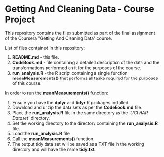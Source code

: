 # Getting And Cleaning Data - Course Project

This repository contains the files submitted as part of the final assignment of the Coursera "Getting And Cleaning Data" course.

List of files contained in this repository:

1. **README.md** - this file.
2. **CodeBook.md** - file containing a detailed description of the data and the transformations performed on it for the purposes of the course.
3. **run_analysis.R** - the R script containing a single function **meanMeasurements()** that performs all tasks required for the purposes of this course.

In order to run the **meanMeasurements()** function:

1. Ensure you have the **dplyr** and **tidyr** R packages installed.
2. Download and unzip the data sets as per the **CodeBook.md** file.
3. Place the **run_analysis.R** file in the same directory as the *'UCI HAR Dataset'* directory.
4. Set the working directory to the directory containing the **run_analysis.R** file.
5. Load the **run_analysis.R** file.
6. Call the **meanMeasurements()** function.
7. The output tidy data set will be saved as a TXT file in the working directory and will have the name **tidy.txt**.


